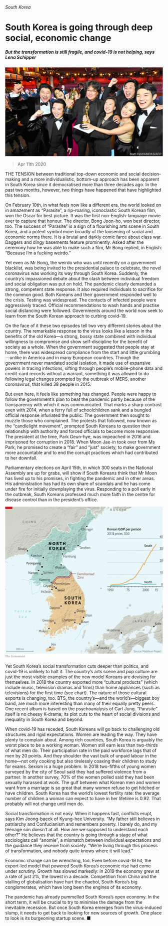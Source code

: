 ###### South Korea

# South Korea is going through deep social, economic change 

##### But the transformation is still fragile, and covid-19 is not helping, says Lena Schipper 

![image](images/20200411_SRP098_0.jpg) 

> Apr 11th 2020 

THE TENSION between traditional top-down economic and social decision-making and a more individualistic, bottom-up approach has been apparent in South Korea since it democratised more than three decades ago. In the past two months, however, two things have happened that have highlighted this tension.

On February 10th, in what feels now like a different era, the world looked on in amazement as “Parasite”, a rip-roaring, iconoclastic South Korean film, won the Oscar for best picture. It was the first non-English-language movie ever to capture that honour. The director, Bong Joon-ho, won best director, too. The success of “Parasite” is a sign of a flourishing arts scene in South Korea, and a potent symbol more broadly of the loosening of social and economic norms there. It is a brutal and darkly comic farce about class war. Daggers and dingy basements feature prominently. Asked after the ceremony how he was able to make such a film, Mr Bong replied, in English: “Because I’m a fucking weirdo.”


Yet even as Mr Bong, the weirdo who was until recently on a government blacklist, was being invited to the presidential palace to celebrate, the novel coronavirus was working its way through South Korea. Suddenly, the country’s impassioned debate about the clash between individual freedom and social obligation was put on hold. The pandemic clearly demanded a strong, competent state response. It also required individuals to sacrifice for the common good. Both Koreans and their government responded well to the crisis. Testing was widespread. The contacts of infected people were aggressively traced. Official recommendations to wash hands and practise social distancing were followed. Governments around the world now seek to learn from the South Korean approach to curbing covid-19.

On the face of it these two episodes tell two very different stories about the country. The remarkable response to the virus looks like a lesson in the benefits of the old Korea—a strong, bossy state combined with individual willingness to compromise and show self-discipline for the benefit of society as a whole. When the government suggested that people stay at home, there was widespread compliance from the start and little grumbling—unlike in America and in many European countries. Though the government never mandated social isolation, it made use of expansive powers in tracing infections, sifting through people’s mobile-phone data and credit-card records without a warrant, something it was allowed to do following legal changes prompted by the outbreak of MERS, another coronavirus, that killed 38 people in 2015.

But even here, it feels like something has changed. People were happy to follow the government’s plan to beat the pandemic partly because of the transparency with which it was communicated. That marks a sharp contrast even with 2014, when a ferry full of schoolchildren sank and a bungled official response infuriated the public. The government then sought to muzzle those who complained. The protests that followed, now known as the “candlelight movement”, prompted South Koreans to question their relationship with authority and forced officials to become more responsive. The president at the time, Park Geun-hye, was impeached in 2016 and imprisoned for corruption in 2018. When Moon Jae-in took over from Ms Park, he promised to create a “fair” and “just” society, to make government more accountable and to end the corrupt practices which had contributed to her downfall.

Parliamentary elections on April 15th, in which 300 seats in the National Assembly are up for grabs, will show if South Koreans think that Mr Moon has lived up to his promises, in fighting the pandemic and in other areas. His administration has had its own share of scandals and he has come under fire for initially downplaying the virus. Responding to a poll early in the outbreak, South Koreans professed much more faith in the centre for disease control than in the president’s office.

![image](images/20200411_SRM973.png) 


Yet South Korea’s social transformation cuts deeper than politics, and covid-19 is unlikely to halt it. The country’s arts scene and pop culture are just the most visible examples of the new model Koreans are devising for themselves. In 2018 the country exported more “cultural products” (which include music, television dramas and films) than home appliances (such as televisions) for the first time (see chart). The nature of those cultural exports is changing, too. BTS, the country’s—and the world’s—biggest boy band, are much more interesting than many of their equally pretty peers. One recent album is based on the psychoanalysis of Carl Jung. “Parasite” itself is no cheesy K-drama; its plot cuts to the heart of social divisions and inequality in South Korea and beyond.

When covid-19 has receded, South Koreans will go back to challenging old structures and rigid expectations. Women are leading the way. They have plenty to complain about. Among rich countries, South Korea is arguably the worst place to be a working woman. Women still earn less than two-thirds of what men do. Their participation rate in the paid workforce lags that of men by 20 points. And they shoulder the vast bulk of unpaid labour in the home—not only cooking but also tirelessly coaxing their children to study for exams. Sexism is a huge problem. In 2018 two-fifths of young women surveyed by the city of Seoul said they had suffered violence from a partner. In another survey, 70% of the women polled said they had been sexually harassed at work. The gulf between what Korean men and women want from a marriage is so great that many women refuse to get hitched or have children. South Korea has the world’s lowest fertility rate: the average number of children a woman can expect to have in her lifetime is 0.92. That probably will not change until men do.

Social transformation is not easy. When it happens fast, conflicts erupt, says Kim Joong-baeck of Kyung-hee University. “My father still believes in patriarchy and Confucianism and remembers poverty. I barely do, and my teenage son doesn’t at all. How are we supposed to understand each other?” He believes that the country is going through a stage of what sociologists call “anomie”, a mismatch between individual expectations and the guidance they receive from society. “We’re living through this process of transformation, and nobody quite knows where it will lead.”

Economic change can be wrenching, too. Even before covid-19 hit, the export-led model that powered South Korea’s economic rise had come under scrutiny. Growth has slowed markedly: in 2019 the economy grew at a rate of just 2%, the lowest in a decade. Competition from China and the stalling of globalisation have hurt the chaebol, South Korea’s big conglomerates, which have long been the engines of its economy.

The pandemic has already pummelled South Korea’s open economy. In the short term, it will be crucial to try to minimise the damage from the inevitable recession. But once South Korea emerges from the virus-induced slump, it needs to get back to looking for new sources of growth. One place to look is its burgeoning startup scene. ■

